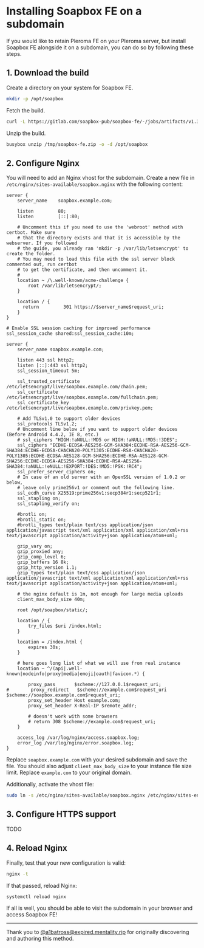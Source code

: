 # Installing Soapbox FE on a subdomain

If you would like to retain Pleroma FE on your Pleroma server, but install Soapbox FE alongside it on a subdomain, you can do so by following these steps.

## 1. Download the build

Create a directory on your system for Soapbox FE.

```sh
mkdir -p /opt/soapbox
```

Fetch the build.

```sh
curl -L https://gitlab.com/soapbox-pub/soapbox-fe/-/jobs/artifacts/v1.3.0/download?job=build-production -o /tmp/soapbox-fe.zip
```

Unzip the build.

```sh
busybox unzip /tmp/soapbox-fe.zip -o -d /opt/soapbox
```

## 2. Configure Nginx

You will need to add an Nginx vhost for the subdomain.
Create a new file in `/etc/nginx/sites-available/soapbox.nginx` with the following content:

```nginx
server {
    server_name    soapbox.example.com;

    listen         80;
    listen         [::]:80;

    # Uncomment this if you need to use the 'webroot' method with certbot. Make sure
    # that the directory exists and that it is accessible by the webserver. If you followed
    # the guide, you already ran 'mkdir -p /var/lib/letsencrypt' to create the folder.
    # You may need to load this file with the ssl server block commented out, run certbot
    # to get the certificate, and then uncomment it.
    #
    location ~ /\.well-known/acme-challenge {
        root /var/lib/letsencrypt/;
    }

    location / {
      return         301 https://$server_name$request_uri;
    }
}

# Enable SSL session caching for improved performance
ssl_session_cache shared:ssl_session_cache:10m;

server {
    server_name soapbox.example.com;

    listen 443 ssl http2;
    listen [::]:443 ssl http2;
    ssl_session_timeout 5m;

    ssl_trusted_certificate   /etc/letsencrypt/live/soapbox.example.com/chain.pem;
    ssl_certificate           /etc/letsencrypt/live/soapbox.example.com/fullchain.pem;
    ssl_certificate_key       /etc/letsencrypt/live/soapbox.example.com/privkey.pem;

    # Add TLSv1.0 to support older devices
    ssl_protocols TLSv1.2;
    # Uncomment line below if you want to support older devices (Before Android 4.4.2, IE 8, etc.)
    # ssl_ciphers "HIGH:!aNULL:!MD5 or HIGH:!aNULL:!MD5:!3DES";
    ssl_ciphers "ECDHE-ECDSA-AES256-GCM-SHA384:ECDHE-RSA-AES256-GCM-SHA384:ECDHE-ECDSA-CHACHA20-POLY1305:ECDHE-RSA-CHACHA20-POLY1305:ECDHE-ECDSA-AES128-GCM-SHA256:ECDHE-RSA-AES128-GCM-SHA256:ECDHE-ECDSA-AES256-SHA384:ECDHE-RSA-AES256-SHA384:!aNULL:!eNULL:!EXPORT:!DES:!MD5:!PSK:!RC4";
    ssl_prefer_server_ciphers on;
    # In case of an old server with an OpenSSL version of 1.0.2 or below,
    # leave only prime256v1 or comment out the following line.
    ssl_ecdh_curve X25519:prime256v1:secp384r1:secp521r1;
    ssl_stapling on;
    ssl_stapling_verify on;

    #brotli on;
    #brotli_static on;
    #brotli_types text/plain text/css application/json application/javascript text/xml application/xml application/xml+rss text/javascript application/activity+json application/atom+xml;

    gzip_vary on;
    gzip_proxied any;
    gzip_comp_level 6;
    gzip_buffers 16 8k;
    gzip_http_version 1.1;
    gzip_types text/plain text/css application/json application/javascript text/xml application/xml application/xml+rss text/javascript application/activity+json application/atom+xml;

    # the nginx default is 1m, not enough for large media uploads
    client_max_body_size 40m;

    root /opt/soapbox/static/;

    location / {
        try_files $uri /index.html;
    }

    location = /index.html {
        expires 30s;
    }

    # here goes long list of what we will use from real instance
    location ~ ^/(api|.well-known|nodeinfo|proxy|media|emoji|oauth|favicon.*) {

        proxy_pass       $scheme://127.0.0.1$request_uri;
#        proxy_redirect   $scheme://example.com$request_uri $scheme://soapbox.example.com$request_uri;
        proxy_set_header Host example.com;
        proxy_set_header X-Real-IP $remote_addr;

        # doesn't work with some browsers
        # return 308 $scheme://example.com$request_uri;
    }

    access_log /var/log/nginx/access.soapbox.log;
    error_log /var/log/nginx/error.soapbox.log;
}
```

Replace `soapbox.example.com` with your desired subdomain and save the file.
You should also adjust `client_max_body_size` to your instance file size limit.
Replace `example.com` to your original domain.

Additionally, activate the vhost file:

```sh
sudo ln -s /etc/nginx/sites-available/soapbox.nginx /etc/nginx/sites-enabled/soapbox.nginx
```

## 3. Configure HTTPS support

TODO

## 4. Reload Nginx

Finally, test that your new configuration is valid:

```sh
nginx -t
```

If that passed, reload Nginx:

```sh
systemctl reload nginx
```

If all is well, you should be able to visit the subdomain in your browser and access Soapbox FE!

---

Thank you to [@a1batross@expired.mentality.rip](https://expired.mentality.rip/users/a1batross) for originally discovering and authoring this method.
